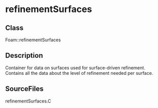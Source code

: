 # refinementSurfaces 
## Class
Foam::refinementSurfaces

## Description
Container for data on surfaces used for surface-driven refinement.
Contains all the data about the level of refinement needed per
surface.

## SourceFiles
refinementSurfaces.C

